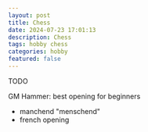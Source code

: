 ```yaml
---
layout: post
title: Chess  
date: 2024-07-23 17:01:13
description: Chess
tags: hobby chess
categories: hobby
featured: false
---
```


TODO 

GM Hammer: best opening for beginners
- manchend "menschend"
- french opening



